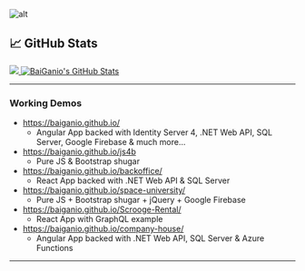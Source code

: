 
![alt](https://miro.medium.com/max/875/0*JKyzq_e9TUlb84wX)

## &#x1f4c8; GitHub Stats

<a href="https://github.com/BaiGanio/BaiGanio">
  <img  src="https://github-readme-stats.vercel.app/api/top-langs/?username=BaiGanio&title_color=ffffff&text_color=c9cacc&icon_color=2bbc8a&bg_color=1d1f21" />
</a>
<a href="https://github.com/BaiGanio/BaiGanio">
  <img src="https://github-readme-stats.vercel.app/api?username=BaiGanio&theme=nightowl&show_icons=true&line_height=40" alt="BaiGanio's GitHub Stats" />
</a>

---


### Working Demos
 - <a target="_blank" href="https://baiganio.github.io/">https://baiganio.github.io/</a>
   - Angular App backed with Identity Server 4, .NET Web API, SQL Server, Google Firebase & much more...
 - <a target="_blank" href="https://baiganio.github.io/js4b">https://baiganio.github.io/js4b</a>
   - Pure JS & Bootstrap shugar
 - <a target="_blank" href="https://baiganio.github.io/backoffice/">https://baiganio.github.io/backoffice/</a>
   - React App backed with .NET Web API & SQL Server
- <a target="_blank" href="https://baiganio.github.io/space-university/">https://baiganio.github.io/space-university/</a>
   - Pure JS + Bootstrap shugar + jQuery + Google Firebase
- <a target="_blank" href="https://baiganio.github.io/Scrooge-Rental/">https://baiganio.github.io/Scrooge-Rental/</a>
   - React App with GraphQL example
- <a target="_blank" href="https://baiganio.github.io/company-house/">https://baiganio.github.io/company-house/</a>
   - Angular App backed with .NET Web API, SQL Server & Azure Functions

---

<!--
### Hi there 👋
## Stargazers

[![Stargazers repo roster for @BaiGanio/BaiGanio](https://reporoster.com/stars/BaiGanio/BaiGanio)](https://github.com/BaiGanio/BaiGanio/stargazers)

-->

<!--
**BaiGanio/baiganio** is a ✨ _special_ ✨ repository because its `README.md` (this file) appears on your GitHub profile.

Here are some ideas to get you started:

- 🔭 I’m currently working on ...
- 🌱 I’m currently learning ...
- 👯 I’m looking to collaborate on ...
- 🤔 I’m looking for help with ...
- 💬 Ask me about ...
- 📫 How to reach me: ...
- 😄 Pronouns: ...
- ⚡ Fun fact: ...
-->
